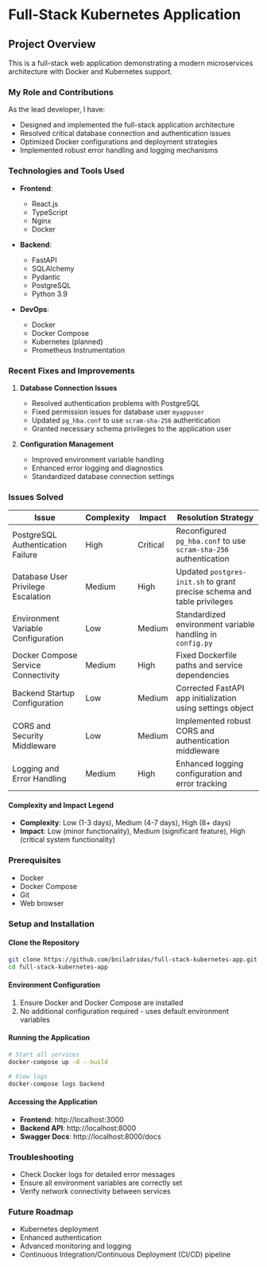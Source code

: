 # Full-Stack Kubernetes Application

## Project Overview
This is a full-stack web application demonstrating a modern microservices architecture with Docker and Kubernetes support.

### My Role and Contributions
As the lead developer, I have:
- Designed and implemented the full-stack application architecture
- Resolved critical database connection and authentication issues
- Optimized Docker configurations and deployment strategies
- Implemented robust error handling and logging mechanisms

### Technologies and Tools Used
- **Frontend**:
  - React.js
  - TypeScript
  - Nginx
  - Docker

- **Backend**:
  - FastAPI
  - SQLAlchemy
  - Pydantic
  - PostgreSQL
  - Python 3.9

- **DevOps**:
  - Docker
  - Docker Compose
  - Kubernetes (planned)
  - Prometheus Instrumentation

### Recent Fixes and Improvements
1. **Database Connection Issues**
   - Resolved authentication problems with PostgreSQL
   - Fixed permission issues for database user `myappuser`
   - Updated `pg_hba.conf` to use `scram-sha-256` authentication
   - Granted necessary schema privileges to the application user

2. **Configuration Management**
   - Improved environment variable handling
   - Enhanced error logging and diagnostics
   - Standardized database connection settings

### Issues Solved

| Issue | Complexity | Impact | Resolution Strategy |
|-------|------------|--------|---------------------|
| PostgreSQL Authentication Failure | High | Critical | Reconfigured `pg_hba.conf` to use `scram-sha-256` authentication |
| Database User Privilege Escalation | Medium | High | Updated `postgres-init.sh` to grant precise schema and table privileges |
| Environment Variable Configuration | Low | Medium | Standardized environment variable handling in `config.py` |
| Docker Compose Service Connectivity | Medium | High | Fixed Dockerfile paths and service dependencies |
| Backend Startup Configuration | Low | Medium | Corrected FastAPI app initialization using settings object |
| CORS and Security Middleware | Low | Medium | Implemented robust CORS and authentication middleware |
| Logging and Error Handling | Medium | High | Enhanced logging configuration and error tracking |

#### Complexity and Impact Legend
- **Complexity**: Low (1-3 days), Medium (4-7 days), High (8+ days)
- **Impact**: Low (minor functionality), Medium (significant feature), High (critical system functionality)

### Prerequisites
- Docker
- Docker Compose
- Git
- Web browser

### Setup and Installation

#### Clone the Repository
```bash
git clone https://github.com/bniladridas/full-stack-kubernetes-app.git
cd full-stack-kubernetes-app
```

#### Environment Configuration
1. Ensure Docker and Docker Compose are installed
2. No additional configuration required - uses default environment variables

#### Running the Application
```bash
# Start all services
docker-compose up -d --build

# View logs
docker-compose logs backend
```

#### Accessing the Application
- **Frontend**: http://localhost:3000
- **Backend API**: http://localhost:8000
- **Swagger Docs**: http://localhost:8000/docs

### Troubleshooting
- Check Docker logs for detailed error messages
- Ensure all environment variables are correctly set
- Verify network connectivity between services

### Future Roadmap
- Kubernetes deployment
- Enhanced authentication
- Advanced monitoring and logging
- Continuous Integration/Continuous Deployment (CI/CD) pipeline
